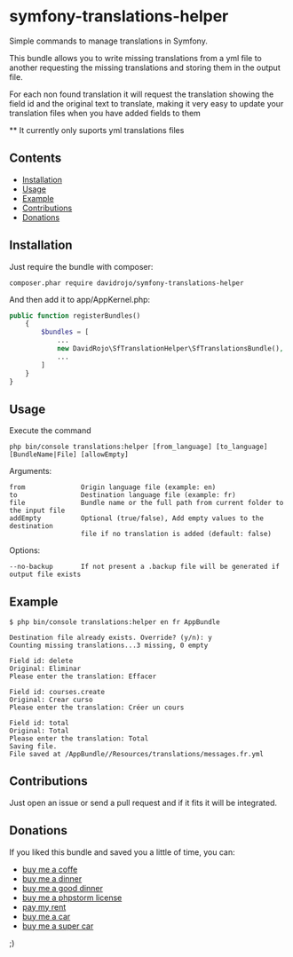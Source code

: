 # symfony-translations-helper

Simple commands to manage translations in Symfony.

This bundle allows you to write missing translations from a yml file to another requesting the missing translations and storing them in the output file.

For each non found translation it will request the translation showing the field id and the original text to translate, making it very easy to update your translation files when you have added fields to them

** It currently only suports yml translations files

## Contents

- [Installation](#installation)
- [Usage](#usage)
- [Example](#example)
- [Contributions](#contributions)
- [Donations](#donations)

## Installation

Just require the bundle with composer:

`composer.phar require davidrojo/symfony-translations-helper`

And then add it to app/AppKernel.php:

```php
public function registerBundles()
    {
        $bundles = [
            ...
            new DavidRojo\SfTranslationHelper\SfTranslationsBundle(),
            ...
        ]
    }
}
```


## Usage

Execute the command 

    php bin/console translations:helper [from_language] [to_language] [BundleName|File] [allowEmpty]

Arguments:

    from              Origin language file (example: en)
    to                Destination language file (example: fr)
    file              Bundle name or the full path from current folder to the input file
    addEmpty          Optional (true/false), Add empty values to the destination 
                      file if no translation is added (default: false)

Options:

    --no-backup       If not present a .backup file will be generated if output file exists


## Example

```
$ php bin/console translations:helper en fr AppBundle

Destination file already exists. Override? (y/n): y
Counting missing translations...3 missing, 0 empty

Field id: delete
Original: Eliminar
Please enter the translation: Effacer

Field id: courses.create
Original: Crear curso
Please enter the translation: Créer un cours

Field id: total
Original: Total
Please enter the translation: Total
Saving file.
File saved at /AppBundle//Resources/translations/messages.fr.yml
```

## Contributions

Just open an issue or send a pull request and if it fits it will be integrated.

## Donations

If you liked this bundle and saved you a little of time, you can:

- [buy me a coffe](https://www.paypal.me/DavidRojoGonzalez/2)
- [buy me a dinner](https://www.paypal.me/DavidRojoGonzalez/10)
- [buy me a good dinner](https://www.paypal.me/DavidRojoGonzalez/30)
- [buy me a phpstorm license](https://www.paypal.me/DavidRojoGonzalez/89)
- [pay my rent](https://www.paypal.me/DavidRojoGonzalez/650)
- [buy me a car](https://www.paypal.me/DavidRojoGonzalez/12000)
- [buy me a super car](https://www.paypal.me/DavidRojoGonzalez/150000)

;)
